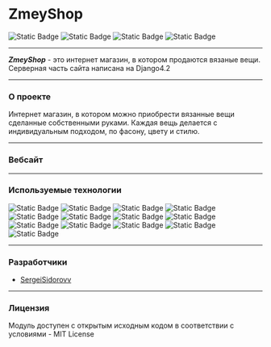 # ZmeyShop
![Static Badge](https://img.shields.io/badge/python-3.10-geen)
![Static Badge](https://img.shields.io/badge/pip-24.0-geen)
![Static Badge](https://img.shields.io/badge/license-MIT-geen)
![Static Badge](https://img.shields.io/badge/version-1.0-geen)
___

***ZmeyShop*** - это интернет магазин, в котором продаются вязаные вещи. Серверная часть сайта написана на Django4.2
___
### **О проекте**
Интернет магазин, в котором можно приобрести вязанные вещи сделанные собственными руками.
Каждая вещь делается с индивидуальным подходом, по фасону, цвету и стилю. 
___
### **Вебсайт**

___
### **Используемые технологии**
![Static Badge](https://img.shields.io/badge/python-3.10-blue)
![Static Badge](https://img.shields.io/badge/python_dotenv-1.0-blue)
![Static Badge](https://img.shields.io/badge/django-4.2-blue)
![Static Badge](https://img.shields.io/badge/django_debug_toolbar-4.2-blue)
![Static Badge](https://img.shields.io/badge/django_simple_captcha-0.6-blue)
![Static Badge](https://img.shields.io/badge/postgresql-15-blue)
![Static Badge](https://img.shields.io/badge/psycopg-3.1.18-blue)
![Static Badge](https://img.shields.io/badge/sqlparse-0.4.4-blue)
![Static Badge](https://img.shields.io/badge/Pillow-10.1-blue)
![Static Badge](https://img.shields.io/badge/docker-25.0-blue)
![Static Badge](https://img.shields.io/badge/coverage-7.4-blue)
![Static Badge](https://img.shields.io/badge/unittest--blue)
![Static Badge](https://img.shields.io/badge/logging--blue)
____
### **Разработчики**
- [SergeiSidorovv](https://github.com/SergeiSidorovv)
___
### **Лицензия**
Модуль доступен с открытым исходным кодом в соответствии с условиями - MIT License